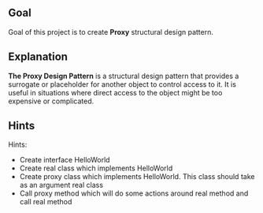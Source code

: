 ## Goal

Goal of this project is to create **Proxy** structural design pattern.

## Explanation

**The Proxy Design Pattern** is a structural design pattern that provides a surrogate or placeholder for another object to control access to it. It is useful in situations where direct access to the object might be too expensive or complicated.

## Hints

Hints:
* Create interface HelloWorld
* Create real class which implements HelloWorld
* Create proxy class which implements HelloWorld. This class should take as an argument real class
* Call proxy method which will do some actions around real method and call real method